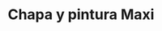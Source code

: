 ---
title: "Chapa y pintura Maxi"
url: /rafael-calzada/chapa-y-pintura-maxi/
shop: Autowerkstatt
---